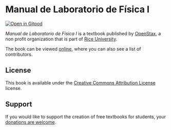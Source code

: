 # Manual de Laboratorio de Física I

[![Open in Gitpod](https://gitpod.io/button/open-in-gitpod.svg)](https://gitpod.io/from-referrer/)

_Manual de Laboratorio de Física I_ is a textbook published by [OpenStax](https://openstax.org/), a non profit organization that is part of [Rice University](https://www.rice.edu/).

The book can be viewed [online](https://github.com/cnx-user-books/cnxbook-manual-de-laboratorio-de-fisica-i/releases/latest), where you can also see a list of contributors.

## License
This book is available under the [Creative Commons Attribution License](./LICENSE) license.

## Support
If you would like to support the creation of free textbooks for students, your [donations are welcome](https://riceconnect.rice.edu/donation/support-openstax-banner).
